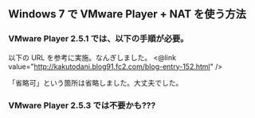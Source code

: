 ##  Windows 7 で VMware Player + NAT を使う方法



### VMware Player 2.5.1 では、以下の手順が必要。


以下の URL を参考に実施。なんぎしました。
<@link value="http://kakutodani.blog91.fc2.com/blog-entry-152.html" />

「省略可」という箇所は省略しました。大丈夫でした。


### VMware Player 2.5.3 では不要かも???


